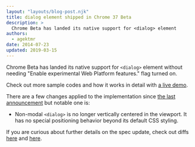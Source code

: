 ```yaml
---
layout: "layouts/blog-post.njk"
title: dialog element shipped in Chrome 37 Beta
description: >
  Chrome Beta has landed its native support for <dialog> element
authors:
  - agektmr
date: 2014-07-23 
updated: 2019-03-15 
---
```


Chrome Beta has landed its native support for `<dialog>` element without needing "Enable experimental Web Platform features." flag turned on.

Check out more sample codes and how it works in detail with [a live demo](https://demo.agektmr.com/dialog/).

There are a few changes applied to the implementation since [the last announcement](https://developers.google.com/web/updates/2013/09/dialog-element-Modals-made-easy) but notable one is:

* Non-modal `<dialog>` is no longer vertically centered in the viewport. It has no special positioning behavior beyond its default CSS styling.

If you are curious about further details on the spec update, check out diffs [here](https://github.com/whatwg/html/commit/f4404b0652215d8301aec3eafde7f6e88713896d) and [here](https://github.com/whatwg/html/commit/df69e87c453671725e4f98b162c49923e957b7dd).



